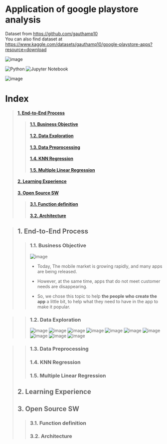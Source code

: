 # Application of google playstore analysis
Dataset from https://github.com/gauthamp10  
You can also find dataset at https://www.kaggle.com/datasets/gauthamp10/google-playstore-apps?resource=download

![image](https://user-images.githubusercontent.com/71575861/171389336-ebe6d7c4-f447-4719-9a88-9669bf20f281.png)

![Python](https://img.shields.io/badge/python-3670A0?style=for-the-badge&logo=python&logoColor=ffdd54)
![Jupyter Notebook](https://img.shields.io/badge/jupyter-%23FA0F00.svg?style=for-the-badge&logo=jupyter&logoColor=white)


![image](https://user-images.githubusercontent.com/71575861/171391048-d986ee47-22a1-4911-b80b-a82121babda0.png)

# Index

> #### [1. End-to-End Process](#1-end-to-end-process)
>> #### [1.1. Business Objective](#11-business-objective)
>> #### [1.2. Data Exploration](#12-data-exploration)
>> #### [1.3. Data Preprocessing](#13-data-preprocessing)
>> #### [1.4. KNN Regression](#14-knn-regression)
>> #### [1.5. Multiple Linear Regression](15-multiple-linear-regression)
> #### [2. Learning Experience](2-learning-experience)
> #### [3. Open Source SW](3-open-source-sw)
>> #### [3.1. Function definition](31-function-definition)
>> #### [3.2. Architecture](32-architecture)




> ## 1. End-to-End Process
>> ### 1.1. Business Objective
>>![image](https://user-images.githubusercontent.com/71575861/173767606-6e6b86bb-e90a-471b-af56-a7c6c697d0c0.png)
>>- Today, The mobile market is growing rapidly, and many apps are being released.
>>- However, at the same time, apps that do not meet customer needs are disappearing.
>>
>>- So, we chose this topic to help **the people who create the app** a little bit, to help what they need to have in the app to make it popular.


>> ### 1.2. Data Exploration
>> ![image](https://user-images.githubusercontent.com/71575861/173819416-0acb4241-eb12-4f92-8034-c37b5f951185.png)
>> ![image](https://user-images.githubusercontent.com/71575861/173819466-a9120c3b-5fb6-45ea-b480-5aa9a438c228.png)
>> ![image](https://user-images.githubusercontent.com/71575861/173819521-3f247e1b-ea78-4c6a-8f6a-41b7d01e7852.png)
>> ![image](https://user-images.githubusercontent.com/71575861/173819579-8f4a4b38-b412-49f6-be46-b8f0ff50ea06.png)
>> ![image](https://user-images.githubusercontent.com/71575861/173819619-5db0ff6b-3f6f-407b-b345-04e377acc4fe.png)
>> ![image](https://user-images.githubusercontent.com/71575861/173819672-b5aaf2d1-3fa7-4291-864e-3e3d8ddc93bf.png)
>> ![image](https://user-images.githubusercontent.com/71575861/173819720-d1ce85f3-0aba-4552-9679-a74808ac1237.png)
>> ![image](https://user-images.githubusercontent.com/71575861/173819753-1f3eaa5f-92e7-4a22-8cff-818a6b6b3612.png)
>> ![image](https://user-images.githubusercontent.com/71575861/173819780-b64213ef-9c81-42ac-bb8a-a7a2aa9640e2.png)
>> ![image](https://user-images.githubusercontent.com/71575861/173819827-a6fe4f0b-8e17-4203-8285-92513a1d3f4b.png)

>> ### 1.3. Data Preprocessing
>> ### 1.4. KNN Regression
>> ### 1.5. Multiple Linear Regression
> ## 2. Learning Experience
> ## 3. Open Source SW
>> ### 3.1. Function definition
>> ### 3.2. Architecture

